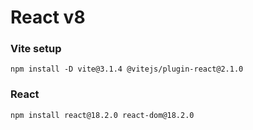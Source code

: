 # React v8
### Vite setup
```shell
npm install -D vite@3.1.4 @vitejs/plugin-react@2.1.0
```
### React
```shell
npm install react@18.2.0 react-dom@18.2.0
```

